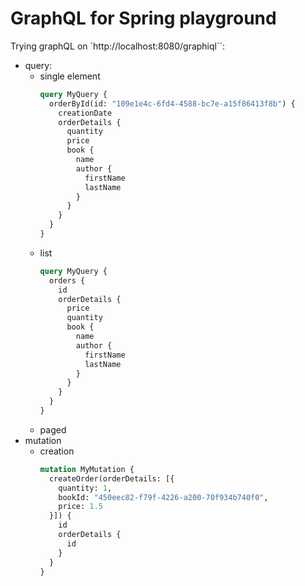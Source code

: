 # GraphQL for Spring playground

Trying graphQL on `http://localhost:8080/graphiql``:

* query:
  * single element
    ```graphql
    query MyQuery {
      orderById(id: "109e1e4c-6fd4-4588-bc7e-a15f86413f8b") {
        creationDate
        orderDetails {
          quantity
          price
          book {
            name
            author {             
              firstName
              lastName
            }
          }
        }
      }
    }
    ```
  * list
    ```graphql
    query MyQuery {
      orders {
        id
        orderDetails {
          price
          quantity 
          book {
            name
            author {
              firstName
              lastName
            }
          }
        }
      }
    }
    ```
  * paged
* mutation
  * creation
    ```graphql
    mutation MyMutation {
      createOrder(orderDetails: [{
        quantity: 1,
        bookId: "450eec82-f79f-4226-a200-70f934b740f0",
        price: 1.5
      }]) {
        id
        orderDetails {
          id
        }
      }
    }
    ```